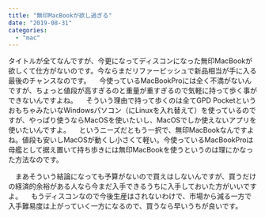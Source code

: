 ```yaml
---
title: "無印MacBookが欲し過ぎる"
date: "2019-08-31"
categories: 
  - "mac"
---
```


タイトルが全てなんですが、今更になってディスコンになった無印MacBookが欲しくて仕方がないのです。今ならまだリファービッシュで新品相当が手に入る最後のチャンスなのです。 　今使っているMacBookProには全く不満がないんですが、ちょっと値段が高すぎるのと重量が重すぎるので気軽に持って歩く事ができないんですよね。 　そういう理由で持って歩くのは全てGPD PocketというおもちゃみたいなWindowsパソコン（にLinuxを入れ替えて）を使っているのですが、やっぱり使うならMacOSを使いたいし、MacOSでしか使えないアプリを使いたいんですよ。 　というニーズだともう一択で、無印MacBookなんですよね。値段も安いしMacOSが動くし小さくて軽い。今使っているMacBookProは母艦として据え置いて持ち歩きには無印MacBookを使うというのは理にかなった方法なのです。

　まあそういう結論になっても予算がないので買えはしないんですが、買うだけの経済的余裕がある人なら今まだ入手できるうちに入手しておいた方がいいですよ。 　もうディスコンなので今後生産はされないわけで、市場から減る一方で入手難易度は上がっていく一方になるので、買うなら早いうちが良いです。

